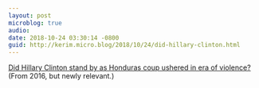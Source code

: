 ```yaml
---
layout: post
microblog: true
audio: 
date: 2018-10-24 03:30:14 -0800
guid: http://kerim.micro.blog/2018/10/24/did-hillary-clinton.html
---
```

[Did Hillary Clinton stand by as Honduras coup ushered in era of violence?](https://www.theguardian.com/world/2016/aug/31/hillary-clinton-honduras-violence-manuel-zelaya-berta-caceres) (From 2016, but newly relevant.) 
